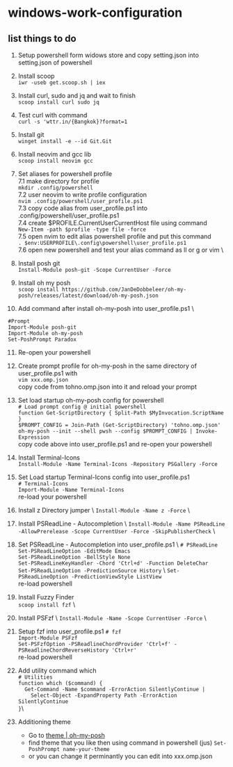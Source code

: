 # windows-work-configuration

## list things to do 

1. Setup powershell form widows store and copy setting.json into setting.json of powershell 

2. Install scoop  
`iwr -useb get.scoop.sh | iex`

3. Install curl, sudo and jq and wait to finish  
`scoop install curl sudo jq`

4. Test curl with command  
`curl -s 'wttr.in/{Bangkok}?format=1`

5. Install git  
`winget install -e --id Git.Git`

6. Install neovim and gcc lib  
`scoop install neovim gcc`

7. Set aliases for powershell profile \
    7.1 make directory for profile \
    `mkdir .config/powershell` \
    7.2 user neovim to write profile configuration \
    `nvim .config/powershell/user_profile.ps1` \
    7.3 copy code alias from user_profile.ps1 into .config/powershell/user_profile.ps1 \
    7.4 create $PROFILE.CurrentUserCurrentHost file using command \
    `New-Item -path $profile -type file -force` \
    7.5 open nvim to edit alias powershell profile and put this command \
    `. $env:USERPROFILE\.config\powershell\user_profile.ps1` \
    7.6 open new powershell and test your alias command as ll or g or vim \

8. Install posh git \
`Install-Module posh-git -Scope CurrentUser -Force`

9. Install oh my posh \
`scoop install https://github.com/JanDeDobbeleer/oh-my-posh/releases/latest/download/oh-my-posh.json`

10. Add command after install oh-my-posh into user_profile.ps1 \

`#Prompt` \
`Import-Module posh-git` \
`Import-Module oh-my-posh` \
`Set-PoshPrompt Paradox`

11. Re-open your powershell 

13. Create prompt profile for oh-my-posh in the same directory of user_profile.ps1 with \
`vim xxx.omp.json` \
copy code from tohno.omp.json into it and reload your prompt

14. Set load startup oh-my-posh config for powershell \
`# Load prompt config @ initial powershell` \
`function Get-ScriptDirectory { Split-Path $MyInvocation.ScriptName }` \
`$PROMPT_CONFIG = Join-Path (Get-ScriptDirectory) 'tohno.omp.json'` \
`oh-my-posh --init --shell pwsh --config $PROMPT_CONFIG | Invoke-Expression` \
copy code above into user_profile.ps1 and re-open your powershell

15. Install Terminal-Icons \
`Install-Module -Name Terminal-Icons -Repository PSGallery -Force`

16. Set Load startup Terminal-Icons config into user_profile.ps1 \
`# Terminal-Icons` \
`Import-Module -Name Terminal-Icons` \
re-load your powershell

17. Install z Directory jumper \ 
`Install-Module -Name z -Force` \

18. Install PSReadLine - Autocompletion \ 
`Install-Module -Name PSReadLine -AllowPrerelease -Scope CurrentUser -Force -SkipPublisherCheck` \

19. Set PSReadLine - Autocompletion into user_profile.ps1 \ 
`# PSReadLine` \
`Set-PSReadLineOption -EditMode Emacs` \
`Set-PSReadLineOption -BellStyle None` \
`Set-PSReadLineKeyHandler -Chord 'Ctrl+d' -Function DeleteChar` \
`Set-PSReadLineOption -PredictionSource History` \ 
`Set-PSReadLineOption -PredictionViewStyle ListView` \
re-load powershell

20. Install Fuzzy Finder \
`scoop install fzf` \

21. Install PSFzf \ 
`Install-Module -Name -Scope CurrentUser -Force` \

22. Setup fzf into user_profile.ps1
`# fzf` \
`Import-Module PSFzf` \
`Set-PSFzfOption -PSReadlineChordProvider 'Ctrl+f' -PSReadlineChordReverseHistory 'Ctrl+r'` \
re-load powershell

23. Add utility command which \
`# Utilities` \
`function which ($command) {` \
`  Get-Command -Name $command -ErrorAction SilentlyContinue |` \
`    Select-Object -ExpandProperty Path -ErrorAction SilentlyContinue` \
`}`\

24. Additioning theme 
    - Go to [theme | oh-my-posh](https://ohmyposh.dev/docs/themes)
    - find theme that you like then using command in powershell (jus)
        `Set-PoshPrompt name-your-theme`
    - or you can change it perminantly you can edit into xxx.omp.json
